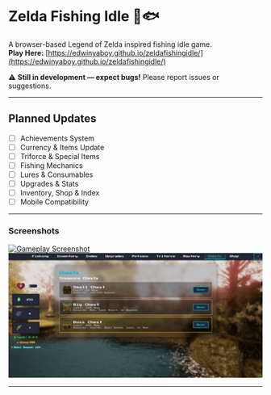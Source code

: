 # Zelda Fishing Idle 🎣🐟

A browser-based Legend of Zelda inspired fishing idle game.  
**Play Here:** [https://edwinyaboy.github.io/zeldafishingidle/](https://edwinyaboy.github.io/zeldafishingidle/)

⚠️ **Still in development — expect bugs!** Please report issues or suggestions.

---

## Planned Updates

- [ ] Achievements System
- [ ] Currency & Items Update
- [ ] Triforce & Special Items
- [ ] Fishing Mechanics
- [ ] Lures & Consumables
- [ ] Upgrades & Stats
- [ ] Inventory, Shop & Index
- [ ] Mobile Compatibility

---

### Screenshots
<a href="screenshot.png">
  <img src="screenshot1.png" width="600" alt="Gameplay Screenshot">
</a>
<a href="screenshot2.png">
  <img src="screenshot2.png" width="600" alt="Chest Screenshot">
</a>

---
